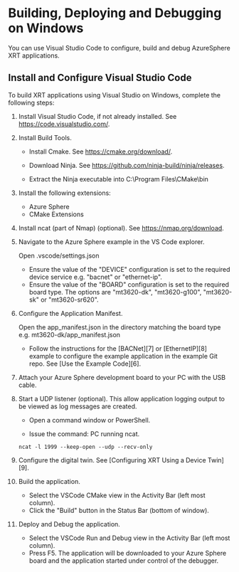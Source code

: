 # Building, Deploying and Debugging on Windows

You can use Visual Studio Code to configure, build and debug AzureSphere XRT applications.

## Install and Configure Visual Studio Code

To build XRT applications using Visual Studio on Windows, complete the following steps:

1. Install Visual Studio Code, if not already installed. See <https://code.visualstudio.com/>.

2. Install Build Tools.

    * Install Cmake. See <https://cmake.org/download/>.

    * Download Ninja. See <https://github.com/ninja-build/ninja/releases>.

    * Extract the Ninja executable into C:\\Program Files\\CMake\\bin

3. Install the following extensions:

    * Azure Sphere
    * CMake Extensions
   
4. Install ncat (part of Nmap) (optional). See <https://nmap.org/download>.
   
5. Navigate to the Azure Sphere example in the VS Code explorer.

    Open .vscode/settings.json
    
    * Ensure the value of the "DEVICE" configuration is set to the required device service
    e.g. "bacnet" or "ethernet-ip".
    * Ensure the value of the "BOARD" configuration is set to the required board type.
    The options are "mt3620-dk", "mt3620-g100", "mt3620-sk" or "mt3620-sr620".

6. Configure the Application Manifest.

    Open the app\_manifest.json in the directory matching the board type
    e.g. mt3620-dk/app\_manifest.json
    
    * Follow the instructions for the [BACNet][7] or [EthernetIP][8] example
      to configure the example application in the example Git repo.
      See [Use the Example Code][6].
	
7. Attach your Azure Sphere development board to your PC with the USB cable.

8. Start a UDP listener (optional). This allow application logging output
   to be viewed as log messages are created.

    * Open a command window or PowerShell.

    * Issue the command:
   PC running ncat.

    ```console
    ncat -l 1999 --keep-open --udp --recv-only

    ```

9. Configure the digital twin. See [Configuring XRT Using a Device Twin][9].

10. Build the application.

    * Select the VSCode CMake view in the Activity Bar (left most column).
    * Click the "Build" button in the Status Bar (bottom of window).
    
11. Deploy and Debug the application.

    * Select the VSCode Run and Debug view in the Activity Bar (left
      most column).
    * Press F5. The application will be downloaded to your Azure Sphere board
      and the application started under control of the debugger.
